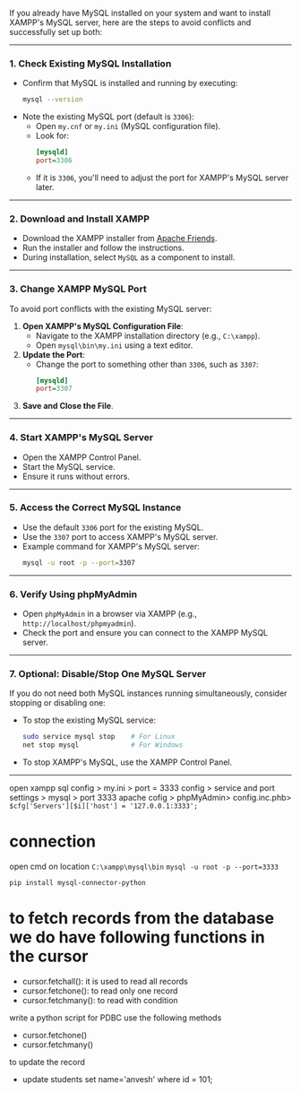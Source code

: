 

If you already have MySQL installed on your system and want to install XAMPP's MySQL server, here are the steps to avoid conflicts and successfully set up both:

---

### 1. **Check Existing MySQL Installation**
   - Confirm that MySQL is installed and running by executing:
     ```bash
     mysql --version
     ```
   - Note the existing MySQL port (default is `3306`):
     - Open `my.cnf` or `my.ini` (MySQL configuration file).
     - Look for:
       ```ini
       [mysqld]
       port=3306
       ```
     - If it is `3306`, you'll need to adjust the port for XAMPP's MySQL server later.

---

### 2. **Download and Install XAMPP**
   - Download the XAMPP installer from [Apache Friends](https://www.apachefriends.org/).
   - Run the installer and follow the instructions.
   - During installation, select `MySQL` as a component to install.

---

### 3. **Change XAMPP MySQL Port**
   To avoid port conflicts with the existing MySQL server:
   1. **Open XAMPP's MySQL Configuration File**:
      - Navigate to the XAMPP installation directory (e.g., `C:\xampp`).
      - Open `mysql\bin\my.ini` using a text editor.
   2. **Update the Port**:
      - Change the port to something other than `3306`, such as `3307`:
        ```ini
        [mysqld]
        port=3307
        ```
   3. **Save and Close the File**.

---

### 4. **Start XAMPP's MySQL Server**
   - Open the XAMPP Control Panel.
   - Start the MySQL service.
   - Ensure it runs without errors.

---

### 5. **Access the Correct MySQL Instance**
   - Use the default `3306` port for the existing MySQL.
   - Use the `3307` port to access XAMPP's MySQL server.
   - Example command for XAMPP's MySQL server:
     ```bash
     mysql -u root -p --port=3307
     ```

---

### 6. **Verify Using phpMyAdmin**
   - Open `phpMyAdmin` in a browser via XAMPP (e.g., `http://localhost/phpmyadmin`).
   - Check the port and ensure you can connect to the XAMPP MySQL server.

---

### 7. **Optional: Disable/Stop One MySQL Server**
   If you do not need both MySQL instances running simultaneously, consider stopping or disabling one:
   - To stop the existing MySQL service:
     ```bash
     sudo service mysql stop    # For Linux
     net stop mysql             # For Windows
     ```
   - To stop XAMPP's MySQL, use the XAMPP Control Panel.

---



open xampp 
sql config > my.ini > port = 3333
config > service and port settings > mysql > port 3333
apache cofig > phpMyAdmin> config.inc.phb> `$cfg['Servers'][$i]['host'] = '127.0.0.1:3333';`

 

# connection
open cmd on location
`C:\xampp\mysql\bin`
`mysql -u root -p --port=3333`


`pip install mysql-connector-python`


# to fetch records from the database we do have following functions in the cursor 
- cursor.fetchall(): it is used to read all records
- cursor.fetchone(): to read only one record
- cursor.fetchmany(): to read with condition


write a python script for PDBC use the following methods 
- cursor.fetchone()
- cursor.fetchmany()


to update the record 
- update students set name='anvesh' where id = 101;
